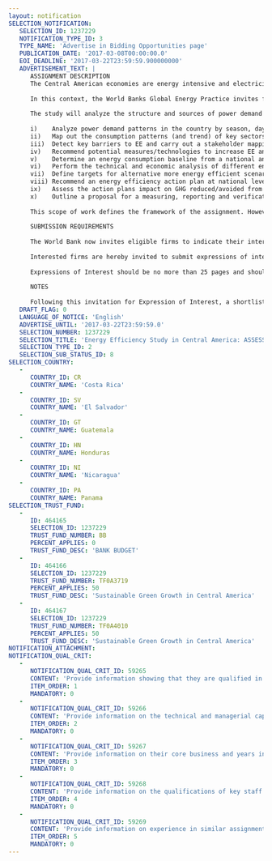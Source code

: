 ```yaml
---
layout: notification
SELECTION_NOTIFICATION: 
   SELECTION_ID: 1237229
   NOTIFICATION_TYPE_ID: 3
   TYPE_NAME: 'Advertise in Bidding Opportunities page'
   PUBLICATION_DATE: '2017-03-08T00:00:00.0'
   EOI_DEADLINE: '2017-03-22T23:59:59.900000000'
   ADVERTISEMENT_TEXT: |
      ASSIGNMENT DESCRIPTION
      The Central American economies are energy intensive and electricity demand is expected to grow fast in the mid-term, at about 5 percent per annum for the next 10 years. Besides the expected increase of demand resulting from the economic development in Central American countries, this demand is exacerbated by inefficient consumption patterns and uses. In addition, energy prices in the region are among the highest in LAC and the power sector is exposed to volatile international oil prices, as result of the limited indigenous resources and the high contribution of expensive and polluting thermal technologies to the energy mix. Under these circumstances, energy efficiency presents an opportunity to optimize consumption and, as consequence, to partially reduce or eliminate generation produced by the most expensive and polluting units. Furthermore, the implementation of energy efficiency measures would contribute to achieving international commitments and national targets on climate change, as those derived from the COP21 in Paris.
      
      In this context, the World Banks Global Energy Practice invites firms to submit a proposal to undertake a technical study that will inform about potential high-impact opportunities for improvements in Energy Efficiency and Demand Management in the following six Central America countries: Panama, Nicaragua, Guatemala, El Salvador, Honduras and Costa Rica. The study will be initially performed for three of the six countries (Phase I) and, later on, the work could be potentially extended to the others (Phase II). 
      
      The study will analyze the structure and sources of power demand as well as key drivers in each country in order to recommend both energy efficiency and demand management measures that ultimately optimize the total energy consumption in the country, particularly during peak demand periods. The analysis will entail the development of the following tasks. The World Bank could accept additional proposals from firms in order to meet the objective.
      
      i)	Analyze power demand patterns in the country by season, day of the week, and time of day, including the effect of climate events, such as droughts or floods.
      ii)	Map out the consumption patterns (and trend) of key sectors: residential, industrial, public, commercial, and identify largest consumers within those (where relevant) and define main drivers of energy demand.
      iii)	Detect key barriers to EE and carry out a stakeholder mapping outlining potential challenges in implementing efficiency measures as well as potential enabling factors.
      iv)	Recommend potential measures/technologies to increase EE and shift demand from peak to valley periods. 
      v)	Determine an energy consumption baseline from a national and sectoral perspective, taking into account the expected economic growth in each country and business-as-usual energy intensity. 
      vi)	Perform the technical and economic analysis of different energy efficiency and/or demand management initiatives in the identified sectors/consumers in ii), estimating implementation costs as well as the potential impact on electricity consumed.
      vii)	Define targets for alternative more energy efficient scenarios based on tasks v) and vi).
      viii)	Recommend an energy efficiency action plan at national level. 
      ix)	Assess the action plans impact on GHG reduced/avoided from the baseline and determined their contribution to national commitments such as NDC, Nationally Determined Contribution.
      x)	Outline a proposal for a measuring, reporting and verification system (MRV) of the initiatives recommended in the energy efficiency action plan defined in viii), in order to evaluate their impact.
      
      This scope of work defines the framework of the assignment. However, the specifics for the different countries will be set out in their respective TORs, according with local needs, available information and previous studies.  
      
      SUBMISSION REQUIREMENTS
      
      The World Bank now invites eligible firms to indicate their interest in providing the services. Interested firms must provide information indicating that they are qualified to perform the services (brochures, description of similar assignments, experience in similar conditions, availability of appropriate skills among staff, etc.). Please note that the total size of all attachments should be less than 5MB. Firms may associate to enhance their qualifications.
      
      Interested firms are hereby invited to submit expressions of interest. This request is only for Phase I.
      
      Expressions of Interest should be no more than 25 pages and should be submitted, in English, electronically through World Bank Group eTendering (https://wbgeconsult2.worldbank.org/wbgec/index.html)
      
      NOTES
      
      Following this invitation for Expression of Interest, a shortlist of qualified firms will be formally invited to submit proposals.
   DRAFT_FLAG: 0
   LANGUAGE_OF_NOTICE: 'English'
   ADVERTISE_UNTIL: '2017-03-22T23:59:59.0'
   SELECTION_NUMBER: 1237229
   SELECTION_TITLE: 'Energy Efficiency Study in Central America: ASSESSMENT ON ENERGY EFFICIENCY POTENCIAL AND DEMAND MANAGEMENT IN CENTRAL AMERICA'
   SELECTION_TYPE_ID: 2
   SELECTION_SUB_STATUS_ID: 8
SELECTION_COUNTRY: 
   - 
      COUNTRY_ID: CR
      COUNTRY_NAME: 'Costa Rica'
   - 
      COUNTRY_ID: SV
      COUNTRY_NAME: 'El Salvador'
   - 
      COUNTRY_ID: GT
      COUNTRY_NAME: Guatemala
   - 
      COUNTRY_ID: HN
      COUNTRY_NAME: Honduras
   - 
      COUNTRY_ID: NI
      COUNTRY_NAME: 'Nicaragua'
   - 
      COUNTRY_ID: PA
      COUNTRY_NAME: Panama
SELECTION_TRUST_FUND: 
   - 
      ID: 464165
      SELECTION_ID: 1237229
      TRUST_FUND_NUMBER: BB
      PERCENT_APPLIES: 0
      TRUST_FUND_DESC: 'BANK BUDGET'
   - 
      ID: 464166
      SELECTION_ID: 1237229
      TRUST_FUND_NUMBER: TF0A3719
      PERCENT_APPLIES: 50
      TRUST_FUND_DESC: 'Sustainable Green Growth in Central America'
   - 
      ID: 464167
      SELECTION_ID: 1237229
      TRUST_FUND_NUMBER: TF0A4010
      PERCENT_APPLIES: 50
      TRUST_FUND_DESC: 'Sustainable Green Growth in Central America'
NOTIFICATION_ATTACHMENT: 
NOTIFICATION_QUAL_CRIT: 
   - 
      NOTIFICATION_QUAL_CRIT_ID: 59265
      CONTENT: 'Provide information showing that they are qualified in the field of the assignment.'
      ITEM_ORDER: 1
      MANDATORY: 0
   - 
      NOTIFICATION_QUAL_CRIT_ID: 59266
      CONTENT: 'Provide information on the technical and managerial capabilities of the firm.'
      ITEM_ORDER: 2
      MANDATORY: 0
   - 
      NOTIFICATION_QUAL_CRIT_ID: 59267
      CONTENT: 'Provide information on their core business and years in business.'
      ITEM_ORDER: 3
      MANDATORY: 0
   - 
      NOTIFICATION_QUAL_CRIT_ID: 59268
      CONTENT: 'Provide information on the qualifications of key staff.'
      ITEM_ORDER: 4
      MANDATORY: 0
   - 
      NOTIFICATION_QUAL_CRIT_ID: 59269
      CONTENT: 'Provide information on experience in similar assignments in the field and in the LAC region'
      ITEM_ORDER: 5
      MANDATORY: 0
---
```

